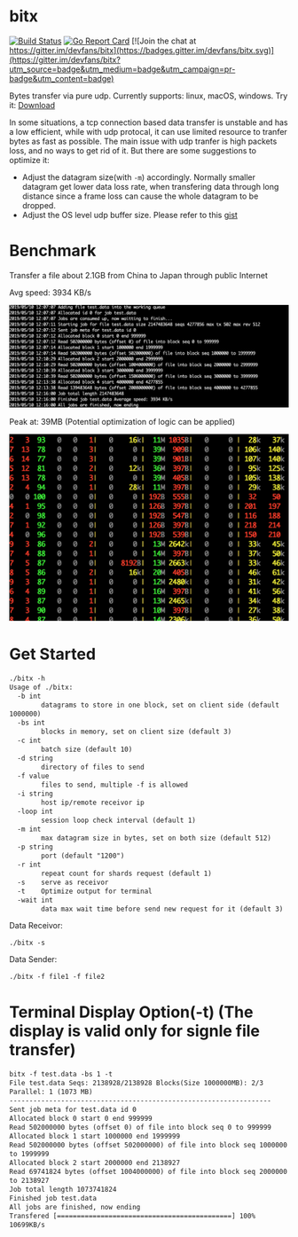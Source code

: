 # bitx

[![Build Status](https://travis-ci.org/devfans/bitx.svg?branch=master)](https://travis-ci.org/devfans/bitx)
[![Go Report Card](https://goreportcard.com/badge/github.com/devfans/bitx)](https://goreportcard.com/report/github.com/devfans/bitx) [![Join the chat at https://gitter.im/devfans/bitx](https://badges.gitter.im/devfans/bitx.svg)](https://gitter.im/devfans/bitx?utm_source=badge&utm_medium=badge&utm_campaign=pr-badge&utm_content=badge)

Bytes transfer via pure udp. Currently supports: linux, macOS, windows. Try it: [Download](https://github.com/devfans/bitx/releases) 

In some situations, a tcp connection based data transfer is unstable and has a low efficient, while with udp protocal, it can use limited resource to tranfer bytes as fast as possible. The main issue with udp tranfer is high packets loss, and no ways to get rid of it. But there are some suggestions to optimize it:
+ Adjust the datagram size(with ```-m```) accordingly. Normally smaller datagram get lower data loss rate, when transfering data through long distance since a frame loss can cause the whole datagram to be dropped.
+ Adjust the OS level udp buffer size. Please refer to this [gist](https://gist.github.com/devfans/b19516ec5616cacfe59156194f9b68a2)

# Benchmark

Transfer a file about 2.1GB from China to Japan through public Internet

Avg speed: 3934 KB/s
<p align="center">
  <img src="https://raw.githubusercontent.com/devfans/bitx/master/benchmark_avg.png" alt="benchmark avg"/>
</p>

Peak at: 39MB (Potential optimization of logic can be applied)
<p align="center">
  <img src="https://raw.githubusercontent.com/devfans/bitx/master/benchmark_peak.png" alt="benchmark peak"/>
  
# Get Started

```
./bitx -h
Usage of ./bitx:
  -b int
    	datagrams to store in one block, set on client side (default 1000000)
  -bs int
    	blocks in memory, set on client size (default 3)
  -c int
    	batch size (default 10)
  -d string
    	directory of files to send
  -f value
    	files to send, multiple -f is allowed
  -i string
    	host ip/remote receivor ip
  -loop int
    	session loop check interval (default 1)
  -m int
    	max datagram size in bytes, set on both size (default 512)
  -p string
    	port (default "1200")
  -r int
    	repeat count for shards request (default 1)
  -s	serve as receivor
  -t	Optimize output for terminal
  -wait int
    	data max wait time before send new request for it (default 3)
```

Data Receivor:

```
./bitx -s 
```

Data Sender:

```
./bitx -f file1 -f file2
```

# Terminal Display Option(-t) (The display is valid only for signle file transfer)

```
bitx -f test.data -bs 1 -t
File test.data Seqs: 2138928/2138928 Blocks(Size 1000000MB): 2/3 Parallel: 1 (1073 MB)  
------------------------------------------------------------------
Sent job meta for test.data id 0
Allocated block 0 start 0 end 999999
Read 502000000 bytes (offset 0) of file into block seq 0 to 999999
Allocated block 1 start 1000000 end 1999999
Read 502000000 bytes (offset 502000000) of file into block seq 1000000 to 1999999
Allocated block 2 start 2000000 end 2138927
Read 69741824 bytes (offset 1004000000) of file into block seq 2000000 to 2138927
Job total length 1073741824
Finished job test.data
All jobs are finished, now ending
Transfered [============================================] 100% 10699KB/s
```
